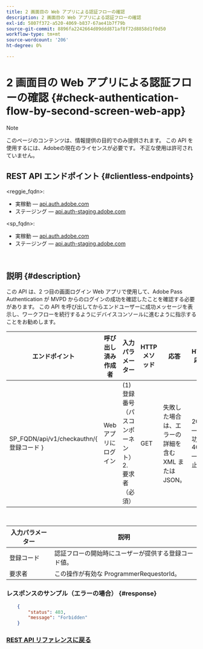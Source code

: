 ```yaml
---
title: 2 画面目の Web アプリによる認証フローの確認
description: 2 画面目の Web アプリによる認証フローの確認
exl-id: 5807f372-a520-4069-b837-67ae41b7f79b
source-git-commit: 8896fa2242664d09ddd871af8f72d8858d1f0d50
workflow-type: tm+mt
source-wordcount: '206'
ht-degree: 0%

---
```


# 2 画面目の Web アプリによる認証フローの確認 {#check-authentication-flow-by-second-screen-web-app}

>[!NOTE]
>
>このページのコンテンツは、情報提供の目的でのみ提供されます。 この API を使用するには、Adobeの現在のライセンスが必要です。 不正な使用は許可されていません。

## REST API エンドポイント {#clientless-endpoints}

&lt;reggie_fqdn>:

* 実稼動 — [api.auth.adobe.com](http://api.auth.adobe.com/)
* ステージング — [api.auth-staging.adobe.com](http://api.auth-staging.adobe.com/)

&lt;sp_fqdn>:

* 実稼動 — [api.auth.adobe.com](http://api.auth.adobe.com/)
* ステージング — [api.auth-staging.adobe.com](http://api.auth-staging.adobe.com/)

</br>

## 説明 {#description}

この API は、2 つ目の画面ログイン Web アプリで使用して、Adobe Pass Authentication が MVPD からのログインの成功を確認したことを確認する必要があります。 この API を呼び出してからエンドユーザーに成功メッセージを表示し、ワークフローを続行するようにデバイスコンソールに進むように指示することをお勧めします。


| エンドポイント | 呼び出し済み  </br>作成者 | 入力   </br>パラメーター | HTTP  </br>メソッド | 応答 | HTTP  </br>応答 |
| --- | --- | --- | --- | --- | --- |
| SP_FQDN/api/v1/checkauthn/{ 登録コード } | Web アプリにログイン | (1) 登録番号  </br>    （パスコンポーネント）</br>2.  要求者  </br>    （必須） | GET | 失敗した場合は、エラーの詳細を含む XML または JSON。 | 200 — 成功   </br>403 — 禁止 |

</br>

| 入力パラメーター | 説明 |
| ----------------- | --------------------------------------------------------------------------------------------- |
| 登録コード | 認証フローの開始時にユーザーが提供する登録コード値。 |
| 要求者 | この操作が有効な ProgrammerRequestorId。 |


### レスポンスのサンプル（エラーの場合） {#response}

```JSON
    {
        "status": 403,
        "message": "Forbidden"
    }
```

### [REST API リファレンスに戻る](/help/authentication/rest-api-reference.md)
